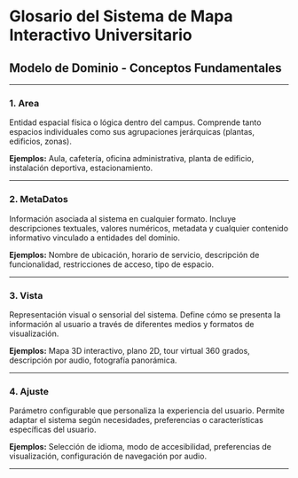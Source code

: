 # Glosario del Sistema de Mapa Interactivo Universitario

## Modelo de Dominio - Conceptos Fundamentales

---

### 1. Area

Entidad espacial física o lógica dentro del campus. Comprende tanto espacios individuales como sus agrupaciones jerárquicas (plantas, edificios, zonas).

**Ejemplos:** Aula, cafetería, oficina administrativa, planta de edificio, instalación deportiva, estacionamiento.

---

### 2. MetaDatos

Información asociada al sistema en cualquier formato. Incluye descripciones textuales, valores numéricos, metadata y cualquier contenido informativo vinculado a entidades del dominio.

**Ejemplos:** Nombre de ubicación, horario de servicio, descripción de funcionalidad, restricciones de acceso, tipo de espacio.

---

### 3. Vista

Representación visual o sensorial del sistema. Define cómo se presenta la información al usuario a través de diferentes medios y formatos de visualización.

**Ejemplos:** Mapa 3D interactivo, plano 2D, tour virtual 360 grados, descripción por audio, fotografía panorámica.

---

### 4. Ajuste

Parámetro configurable que personaliza la experiencia del usuario. Permite adaptar el sistema según necesidades, preferencias o características específicas del usuario.

**Ejemplos:** Selección de idioma, modo de accesibilidad, preferencias de visualización, configuración de navegación por audio.

---

